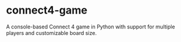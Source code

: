 # connect4-game
A console-based Connect 4 game in Python with support for multiple players and customizable board size.
